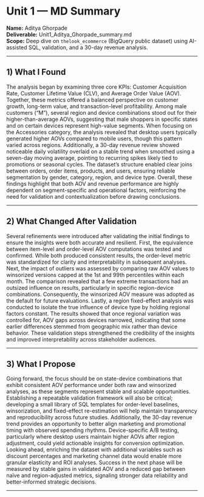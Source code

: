 # Unit 1 — MD Summary
**Name:** Aditya Ghorpade  
**Deliverable:** Unit1_Aditya_Ghorpade_summary.md  
**Scope:** Deep dive on `thelook_ecommerce` (BigQuery public dataset) using AI-assisted SQL, validation, and a 30-day revenue analysis.

---

## 1) What I Found
The analysis began by examining three core KPIs: Customer Acquisition Rate, Customer Lifetime Value (CLV), and Average Order Value (AOV). Together, these metrics offered a balanced perspective on customer growth, long-term value, and transaction-level profitability. Among male customers (“M”), several region and device combinations stood out for their higher-than-average AOVs, suggesting that male shoppers in specific states and on certain devices represent high-value segments. When focusing on the Accessories category, the analysis revealed that desktop users typically generated higher AOVs compared to mobile users, though this pattern varied across regions. Additionally, a 30-day revenue review showed noticeable daily volatility overlaid on a stable trend when smoothed using a seven-day moving average, pointing to recurring spikes likely tied to promotions or seasonal cycles. The dataset’s structure enabled clear joins between orders, order items, products, and users, ensuring reliable segmentation by gender, category, region, and device type. Overall, these findings highlight that both AOV and revenue performance are highly dependent on segment-specific and operational factors, reinforcing the need for validation and contextualization before drawing conclusions.

---

## 2) What Changed After Validation
Several refinements were introduced after validating the initial findings to ensure the insights were both accurate and resilient. First, the equivalence between item-level and order-level AOV computations was tested and confirmed. While both produced consistent results, the order-level metric was standardized for clarity and interpretability in subsequent analyses. Next, the impact of outliers was assessed by comparing raw AOV values to winsorized versions capped at the 1st and 99th percentiles within each month. The comparison revealed that a few extreme transactions had an outsized influence on results, particularly in specific region-device combinations. Consequently, the winsorized AOV measure was adopted as the default for future evaluations. Lastly, a region fixed-effect analysis was conducted to isolate the true influence of device type by holding regional factors constant. The results showed that once regional variation was controlled for, AOV gaps across devices narrowed, indicating that some earlier differences stemmed from geographic mix rather than device behavior. These validation steps strengthened the credibility of the insights and improved interpretability across stakeholder audiences.

---

## 3) What I Propose
Going forward, the focus should be on state-device combinations that exhibit consistent AOV performance under both raw and winsorized analyses, as these segments represent stable and scalable opportunities. Establishing a repeatable validation framework will also be critical; developing a small library of SQL templates for order-level baselines, winsorization, and fixed-effect re-estimation will help maintain transparency and reproducibility across future studies. Additionally, the 30-day revenue trend provides an opportunity to better align marketing and promotional timing with observed spending rhythms. Device-specific A/B testing, particularly where desktop users maintain higher AOVs after region adjustment, could yield actionable insights for conversion optimization. Looking ahead, enriching the dataset with additional variables such as discount percentages and marketing channel data would enable more granular elasticity and ROI analyses. Success in the next phase will be measured by stable gains in validated AOV and a reduced gap between naïve and region-adjusted metrics, signaling stronger data reliability and better-informed strategic decisions.

---
